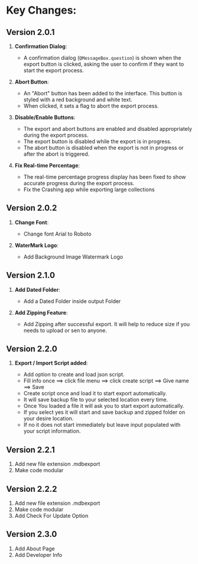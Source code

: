 # Key Changes:

## Version 2.0.1

1. **Confirmation Dialog**:

   - A confirmation dialog (`QMessageBox.question`) is shown when the export button is clicked, asking the user to confirm if they want to start the export process.

2. **Abort Button**:

   - An "Abort" button has been added to the interface. This button is styled with a red background and white text.
   - When clicked, it sets a flag to abort the export process.

3. **Disable/Enable Buttons**:

   - The export and abort buttons are enabled and disabled appropriately during the export process.
   - The export button is disabled while the export is in progress.
   - The abort button is disabled when the export is not in progress or after the abort is triggered.

4. **Fix Real-time Percentage**:
   - The real-time percentage progress display has been fixed to show accurate progress during the export process.
   - Fix the Crashing app while exporting large collections

## Version 2.0.2

1. **Change Font**:

   - Change font Arial to Roboto

2. **WaterMark Logo**:

   - Add Background Image Watermark Logo

## Version 2.1.0

1. **Add Dated Folder**:

   - Add a Dated Folder inside output Folder

2. **Add Zipping Feature**:

   - Add Zipping after successful export. It will help to reduce size if you needs to upload or sen to anyone.

## Version 2.2.0

1. **Export / Import Script added**:

   - Add option to create and load json script.
   - Fill info once ==> click file menu ==> click create script ==> Give name ==> Save
   - Create script once and load it to start export automatically.
   - It will save backup file to your selected location every time.
   - Once You loaded a file it will ask you to start export automatically.
   - If you select yes it will start and save backup and zipped folder on your desire location.
   - If no it does not start immediately but leave input populated with your script information.

## Version 2.2.1

1. Add new file extension .mdbexport
2. Make code modular

## Version 2.2.2

1. Add new file extension .mdbexport
2. Make code modular
3. Add Check For Update Option

## Version 2.3.0

1. Add About Page
2. Add Developer Info
